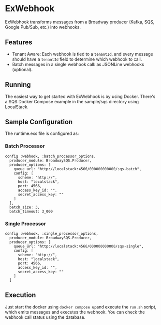 # ExWebhook

ExWebhook transforms messages from a Broadway producer (Kafka, SQS, Google Pub/Sub, etc.) into webhooks.

## Features
- Tenant Aware: Each webhook is tied to a `tenantId`, and every message should have a `tenantId` field to determine which webhook to call.
- Batch messages in a single webhook call: as JSONLine webhooks (optional).

## Running
The easiest way to get started with ExWebhook is by using Docker. There's a SQS Docker Compose example in the sample/sqs directory using LocalStack.

## Sample Configuration
The runtime.exs file is configured as:

### Batch Processor

```
config :webhook, :batch_processor_options,
  producer_module: BroadwaySQS.Producer,
  producer_options: [
    queue_url: "http://localstack:4566/000000000000/sqs-batch",
    config: [
      scheme: "http://",
      host: "localstack",
      port: 4566,
      access_key_id: "",
      secret_access_key: ""
    ]
  ],
  batch_size: 3,
  batch_timeout: 3_000
```

### Single Processor

```
config :webhook, :single_processor_options,
  producer_module: BroadwaySQS.Producer,
  producer_options: [
    queue_url: "http://localstack:4566/000000000000/sqs-single",
    config: [
      scheme: "http://",
      host: "localstack",
      port: 4566,
      access_key_id: "",
      secret_access_key: ""
    ]
  ]
```

## Execution
Just start the docker using `docker compose up`and execute the `run.sh` script, which emits messages and executes the webhook. You can check the webhook call status using the database.